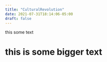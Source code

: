 ```yaml
---
title: "CulturalRevolution"
date: 2021-07-31T18:14:06-05:00
draft: false
---
```


this some text

# this is some bigger text
